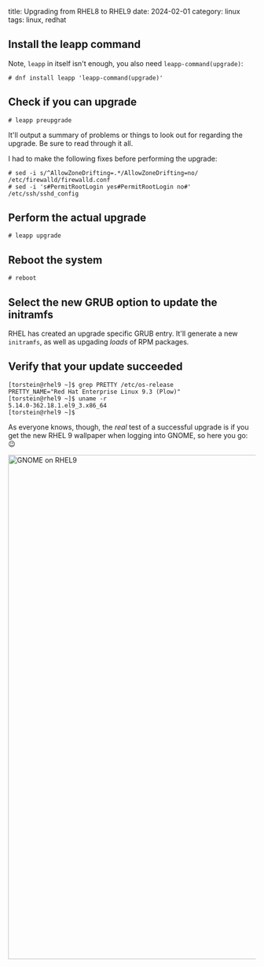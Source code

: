 title: Upgrading from RHEL8 to RHEL9
date: 2024-02-01
category: linux
tags: linux, redhat

## Install the leapp command

Note, `leapp` in itself isn't enough, you also need
`leapp-command(upgrade)`:

```text
# dnf install leapp 'leapp-command(upgrade)'
```


## Check if you can upgrade

```text
# leapp preupgrade
```

It'll output a summary of problems or things to look out for regarding
the upgrade. Be sure to read through it all. 

I had to make the following fixes before performing the upgrade:

```text
# sed -i s/^AllowZoneDrifting=.*/AllowZoneDrifting=no/ /etc/firewalld/firewalld.conf
# sed -i 's#PermitRootLogin yes#PermitRootLogin no#' /etc/ssh/sshd_config
```

## Perform the actual upgrade

```text
# leapp upgrade
```


## Reboot the system

```text
# reboot
```

## Select the new GRUB option to update the initramfs

RHEL has created an upgrade specific GRUB entry. It'll generate a new
`initramfs`, as well as upgading _loads_ of RPM packages.


## Verify that your update succeeded

```text
[torstein@rhel9 ~]$ grep PRETTY /etc/os-release 
PRETTY_NAME="Red Hat Enterprise Linux 9.3 (Plow)"
[torstein@rhel9 ~]$ uname -r
5.14.0-362.18.1.el9_3.x86_64
[torstein@rhel9 ~]$
```

As everyone knows, though, the _real_ test of a successful upgrade is
if you get the new RHEL 9 wallpaper when logging into GNOME, so here
you go: 😉

<img
  class="centered"
  src="/graphics/2024/rhel9-gnome.png"
  style="width: 1024px"
  alt="GNOME on RHEL9"
/>


